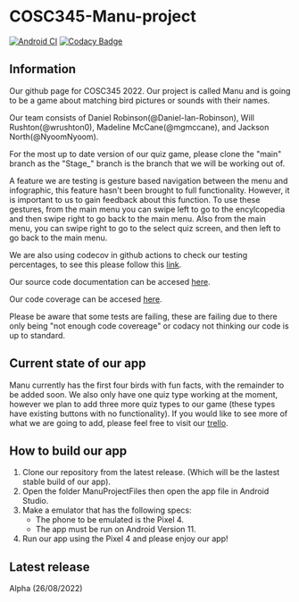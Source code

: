 # COSC345-Manu-project
[![Android CI](https://github.com/NyoomNyoom/COSC345-Manu-project/actions/workflows/gradle.yml/badge.svg)](https://github.com/NyoomNyoom/COSC345-Manu-project/actions/workflows/gradle.yml) [![Codacy Badge](https://app.codacy.com/project/badge/Grade/145e96df017046208ed08eae8190be0a)](https://www.codacy.com/gh/NyoomNyoom/COSC345-Manu-project/dashboard?utm_source=github.com&amp;utm_medium=referral&amp;utm_content=NyoomNyoom/COSC345-Manu-project&amp;utm_campaign=Badge_Grade)

## Information

Our github page for COSC345 2022. Our project is called Manu and is going to be a game about matching bird pictures or sounds with their names.

Our team consists of Daniel Robinson(@Daniel-Ian-Robinson), Will Rushton(@wrushton0), Madeline McCane(@mgmccane), and Jackson North(@NyoomNyoom).

For the most up to date version of our quiz game, please clone the "main" branch as the "Stage_" branch is the branch that we will be working out of.

A feature we are testing is gesture based navigation between the menu and infographic, this feature hasn't been brought to full functionality. However, it is important to us to gain feedback about this function. To use these gestures, from the main menu you can swipe left to go to the encylcopedia and then swipe right to go back to the main menu. Also from the main menu, you can swipe right to go to the select quiz screen, and then left to go back to the main menu.

We are also using codecov in github actions to  check our testing percentages, to see this please follow this [link](https://app.codecov.io/gh/NyoomNyoom/COSC345-Manu-project).

Our source code documentation can be accesed [here](https://nyoomnyoom.github.io/COSC345-Manu-project/).

Our code coverage can be accesed [here](https://app.codecov.io/gh/NyoomNyoom/COSC345-Manu-project).

Please be aware that some tests are failing, these are failing due to there only being "not enough code covereage" or codacy not thinking our code is up to standard.

## Current state of our app

Manu currently has the first four birds with fun facts, with the remainder to be added soon. We also only have one quiz type working at the moment, however we plan to add three more quiz types to our game (these types have existing buttons with no functionality). If you would like to see more of what we are going to add, please feel free to visit our [trello](https://trello.com/b/YWtkfUze).

## How to build our app

<ol>
  <li>Clone our repository from the latest release. (Which will be the lastest stable build of our app).</li>
  <li>Open the folder ManuProjectFiles then open the app file in Android Studio.</li>
  <li>Make a emulator that has the following specs:
    <ul>
      <li>The phone to be emulated is the Pixel 4. </li>
      <li>The app must be run on Android Version 11. </li>
    </ul></li>
  <li>Run our app using the Pixel 4 and please enjoy our app!</li>
</ol>

## Latest release
Alpha (26/08/2022)
